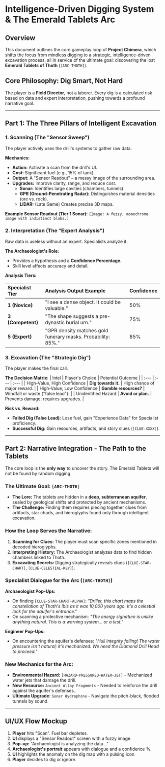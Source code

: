 # Intelligence-Driven Digging System & The Emerald Tablets Arc

## Overview
This document outlines the core gameplay loop of **Project Chimera**, which shifts the focus from mindless digging to a strategic, intelligence-driven excavation process, all in service of the ultimate goal: discovering the lost **Emerald Tablets of Thoth** (`[ARC-THOTH]`).

## Core Philosophy: Dig Smart, Not Hard
The player is a **Field Director**, not a laborer. Every dig is a calculated risk based on data and expert interpretation, pushing towards a profound narrative goal.

---

## Part 1: The Three Pillars of Intelligent Excavation

### 1. Scanning (The "Sensor Sweep")
The player actively uses the drill's systems to gather raw data.

**Mechanics:**
- **Action:** Activate a scan from the drill's UI.
- **Cost:** Significant fuel (e.g., 15% of tank).
- **Output:** A "Sensor Readout" – a messy image of the surrounding area.
- **Upgrades:** Improve clarity, range, and reduce cost.
    - **Sonar:** Identifies large cavities (chambers, tunnels).
    - **GPR (Ground-Penetrating Radar):** Distinguishes material densities (ore vs. rock).
    - **LIDAR:** (Late Game) Creates precise 3D maps.

**Example Sensor Readout (Tier 1 Sonar):**
`[Image: A fuzzy, monochrome image with indistinct blobs.]`

### 2. Interpretation (The "Expert Analysis")
Raw data is useless without an expert. Specialists analyze it.

**The Archaeologist's Role:**
- Provides a hypothesis and a **Confidence Percentage**.
- Skill level affects accuracy and detail.

**Analysis Tiers:**

| Specialist Tier | Analysis Output Example | Confidence |
| :--- | :--- | :--- |
| **1 (Novice)** | "I see a dense object. It could be valuable." | 50% |
| **3 (Competent)** | "The shape suggests a pre-dynastic burial urn." | 75% |
| **5 (Expert)** | "GPR density matches gold funerary masks. Probability: 85%." | 85% |

### 3. Excavation (The "Strategic Dig")
The player makes the final call.

**The Decision Matrix:**
| Intel | Player's Choice | Potential Outcome |
| :--- | :--- | :--- |
| High-Value, High Confidence | **Dig towards it.** | High chance of major reward. |
| High-Value, Low Confidence | **Gamble resources?** | Windfall or waste ("false lead"). |
| Unidentified Hazard | **Avoid or plan.** | Prevents damage; requires upgrades. |

**Risk vs. Reward:**
- **Failed Dig (False Lead):** Lose fuel, gain "Experience Data" for Specialist proficiency.
- **Successful Dig:** Gain resources, artifacts, and story clues (`[CLUE-XXXX]`).

---

## Part 2: Narrative Integration - The Path to the Tablets

The core loop is the **only way** to uncover the story. The Emerald Tablets will not be found by random digging.

### The Ultimate Goal: `[ARC-THOTH]`
- **The Lore:** The tablets are hidden in a **deep, subterranean aquifer**, sealed by geological shifts and protected by ancient mechanisms.
- **The Challenge:** Finding them requires piecing together clues from artifacts, star charts, and hieroglyphs found only through intelligent excavation.

### How the Loop Serves the Narrative:

1.  **Scanning for Clues:** The player must scan specific zones mentioned in decoded hieroglyphs.
2.  **Interpreting History:** The Archaeologist analyzes data to find hidden chambers linked to Thoth.
3.  **Excavating Secrets:** Digging strategically reveals clues (`[CLUE-STAR-CHART]`, `[CLUE-CELESTIAL-KEY]`).

### Specialist Dialogue for the Arc (`[ARC-THOTH]`)

**Archaeologist Pop-Ups:**
- On finding `[CLUE-STAR-CHART-ALPHA]`: *"Driller, this chart maps the constellation of Thoth's Ibis as it was 10,000 years ago. It's a celestial lock for the aquifer's entrance."*
- On scanning a protective mechanism: *"The energy signature is unlike anything natural. This is a warning system... or a test."*

**Engineer Pop-Ups:**
- On encountering the aquifer's defenses: *"Hull integrity failing! The water pressure isn't natural; it's mechanized. We need the Diamond Drill Head to proceed."*

### New Mechanics for the Arc:
- **Environmental Hazard:** `[HAZARD-PRESSURED-WATER-JET]` - Mechanized water jets that damage the drill.
- **New Resource:** `Ancient Alloy Fragments` - Needed to reinforce the drill against the aquifer's defenses.
- **Ultimate Upgrade:** `Sonar Hydrophone` - Navigate the pitch-black, flooded tunnels by sound.

---

## UI/UX Flow Mockup

1.  **Player** hits "Scan". Fuel bar depletes.
2.  **UI** displays a "Sensor Readout" screen with a fuzzy image.
3.  **Pop-up:** "Archaeologist is analyzing the data..."
4.  **Archaeologist's portrait** appears with dialogue and a confidence %.
5.  **UI** highlights the anomaly on the dig map with a pulsing icon.
6.  **Player** decides to dig or ignore.

